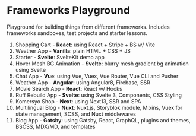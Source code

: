 # Frameworks Playground

Playground for building things from different frameworks. Includes frameworks sandboxes, test projects and starter lessons.

1.  Shopping Cart - **React**: using React + Stripe + BS w/ Vite
2.  Weather App - **Vanilla**: plain HTML + CSS + JS
3.  Starter - **Svelte**: SvelteKit demo app
4.  Hover Mesh BG Animation - **Svelte**: blurry mesh gradient bg animation using Svelte
5.  Chat App - **Vue**: using Vue, Vuex, Vue Router, Vue CLI and Pusher
6.  Weather App - **Angular**: using Angular8, Firebase, SSR
7.  Movie Search App - **React**: React w/ Hooks
8.  Ruff Rebuild App - **Svelte**: using Svelte 3, Components, CSS Styling
9.  Komersyo Shop - **Next**: using Next13, SSR and SPA
10. Multilingual Blog - **Nuxt**: Nuxt.js, Storyblok module, Mixins, Vuex for state management, SCSS, and Nuxt middlewares
11. Blog App - **Gatsby**: using Gatsby, React, GraphQL, plugins and themes, BSCSS, MDX/MD, and templates
